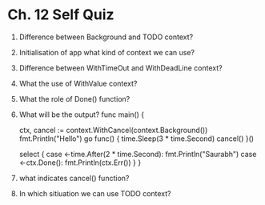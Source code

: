 # Ch. 12 Self Quiz

1. Difference between Background and TODO context?
2. Initialisation of app what kind of context we can use? 
3. Difference between WithTimeOut and WithDeadLine context?
4. What the use of WithValue context?
5. What the role of Done() function?
6. What will be the output?
func main() {

	ctx, cancel := context.WithCancel(context.Background())
	fmt.Println("Hello")
	go func() {
		time.Sleep(3 * time.Second)
		cancel()
	}()

	select {
	case <-time.After(2 * time.Second):
		fmt.Println("Saurabh")
	case <-ctx.Done():
		fmt.Println(ctx.Err())
	}
}

7. what indicates cancel() function?
8. In which sitiuation we can use TODO context?